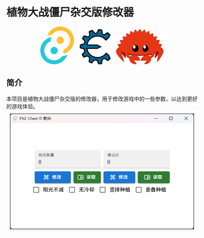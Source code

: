 # 植物大战僵尸杂交版修改器

<div style="text-align: center;">
        <img src="./img/Tauri.png" alt="Tauri">
        <img src="./img/CheatEngine.png" alt="CheatEngine" style="margin-left:10px;margin-right:10px">
        <img src="./img/Rust.png" alt="Rust" >
</div>


## 简介
本项目是植物大战僵尸杂交版的修改器，用于修改游戏中的一些参数，以达到更好的游戏体验。
![Cheat-Img](./img/menu.png)
